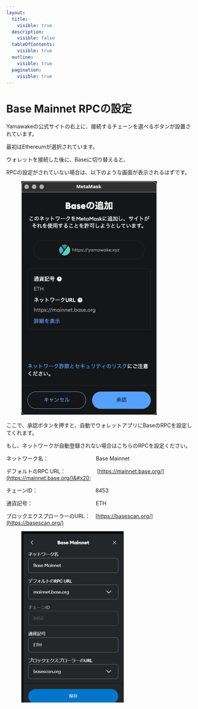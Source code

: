 ```yaml
---
layout:
  title:
    visible: true
  description:
    visible: false
  tableOfContents:
    visible: true
  outline:
    visible: true
  pagination:
    visible: true
---
```


# Base Mainnet RPCの設定

Yamawakeの公式サイトの右上に、接続するチェーンを選べるボタンが設置されています。

最初はEthereumが選択されています。

ウォレットを接続した後に、Baseに切り替えると、

RPCの設定がされていない場合は、以下のような画面が表示されるはずです。

<figure><img src="../../../.gitbook/assets/スクリーンショット 2025-02-23 21.26.27.png" alt=""><figcaption></figcaption></figure>

ここで、承認ボタンを押すと、自動でウォレットアプリにBaseのRPCを設定してくれます。

もし、ネットワークが自動登録されない場合はこちらのRPCを設定ください。&#x20;

ネットワーク名：　　　　　　　　　Base Mainnet&#x20;

デフォルトのRPC URL：　　　　　　[https://mainnet.base.org/](https://mainnet.base.org/)&#x20;

チェーンID：　　　　　　　　　　　8453&#x20;

通貨記号：　　　　　　　　　　　　ETH&#x20;

ブロックエクスプローラーのURL：　[https://basescan.org/](https://basescan.org/)

<figure><img src="../../../.gitbook/assets/image (5).png" alt=""><figcaption></figcaption></figure>
